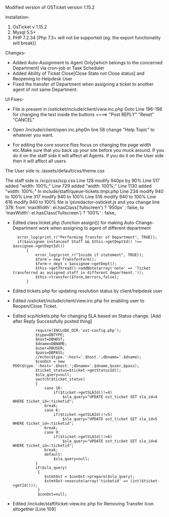 Modified version of OSTicket version 1.15.2

Installation-
1. OsTicket v 1.15.2
2. Mysql 5.5+
3. PHP 7.2.34 [Php 7.3+ will not be supported (eg. the export functionality will break)]


Changes-
* Added Auto-Assignment to Agent Only[which belongs to the concerned Department] via cron-job or Task Scheduler
* Added Ability of Ticket Close[Close State not Close status] and Reopening to Helpdesk User
* Fixed the transfer of Department when assigning a ticket to another agent of not same Department.


UI Fixes-
* File is present in /osticket/include/client/view.inc.php
Goto Line 196-198 for changing the text inside the buttons ====> "Post REPLY"    "Reset"     "CANCEL"

* Open /include/client/open.inc.phpOn line 58 change "Help Topic" to whatever you want.

* For editing the core source files focus on changing the page width etc.Make sure that you back up your site before you muck around. If you do it on the staff side it will affect all Agents. If you do it on the User side then it will affect all users.

The User side is: /assets/default/css/theme.css

The staff side is /scp/css/scp.css
Line 128 modify 940px by 90%
Line 517 added "width: 100%;"
Line 729 added "width: 100%;"
Line 1130 added "width: 100%;"
In include/staff/queue-tickets.tmpl.php
Line 234 modify 940 to 100%
Line 317 modify 940 to 100%
Line 516 modify 940 to 100%
Line 616 modify 940 to 100%
file is \js\redactor-osticket.js and you change line 378:
from 'maxWidth': el.hasClass('fullscreen') ? '950px' : false, to 'maxWidth': el.hasClass('fullscreen') ? '100%' : false,

* Edited class.ticket.php (function assign()) for making Auto-Change-Department work when assigning to agent of different department

		error_log(print_r("Performing Transfer of Department", TRUE));
        if($assignee instanceof Staff && $this->getDeptId() !== $assignee->getDeptId())
            {   
                error_log(print_r("Inside if statement", TRUE));
                $form = new TransferForm();        
                $form->_dept = $assignee->getDept();
                $this->getThread()->addNote(array('note' => 'Ticket transferred as assigned staff in different department.'));                
                $this->transfer($form,$errors,false);
            }
* Edited tickets.php for updating resolution status by client/helpdesk user
* Edited /osticket/include/client/view.inc.php for enabling user to Reopen/Close Ticket.
* Edited scp/tickets.php for changing SLA based on Status change. [Add after Reply Successfully posted thing]

				require(INCLUDE_DIR.'ost-config.php');
                $type=DBTYPE;
                $host=DBHOST;
                $dname=DBNAME;
                $user=DBUSER;
                $pass=DBPASS;
                //echo($type.':host='.$host.';dbname='.$dname);
                $conOst = new PDO($type.':host='.$host.';dbname='.$dname,$user,$pass);
                $ticket_status=$ticket->getStatusId();
                $sla_query=null;
                switch($ticket_status)
                {
                    case 10:
                        if($ticket->getSLAId()!=4)
                            $sla_query="UPDATE ost_ticket SET sla_id=4 WHERE ticket_id=:ticketid";
                    break;
                    case 6:
                        if($ticket->getSLAId()!=5)
                            $sla_query="UPDATE ost_ticket SET sla_id=5 WHERE ticket_id=:ticketid";
                    break;
                    case 9:
                        if($ticket->getSLAId()!=6)
                            $sla_query="UPDATE ost_ticket SET sla_id=6 WHERE ticket_id=:ticketid";
                    break;
                    default:
                        $sla_query=null;
                }
                if($sla_query)
                 {
                    $stmtOst = $conOst->prepare($sla_query);
                    $stmtOst->execute(array('ticketid' => (int)$ticket->getId()));
                 }
                 $conOst=null;            

* Edited /include/staff/ticket-view.inc.php for Removing Transfer Icon altogether [Line 109]